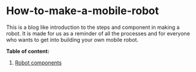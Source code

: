# How-to-make-a-mobile-robot
This is a blog like introduction to the steps and component in making a robot. It is made for us as a reminder of all the processes and for everyone who wants to get into building your own mobile robot.

**Table of content:**
1. [Robot components](RobotComponents/IntroductionToRobotComponents.md)
   

